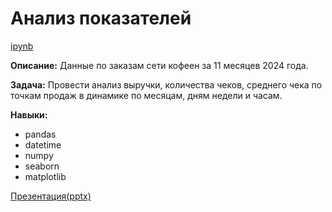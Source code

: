 # Анализ показателей

[ipynb](https://github.com/ElenaSofina/Portfolio/blob/main/проект/Анализ_показателей.ipynb)

**Описание:** Данные по заказам сети кофеен за 11 месяцев 2024 года.

**Задача:** Провести анализ выручки, количества чеков, среднего чека по точкам продаж в динамике по месяцам, дням недели и часам.

**Навыки:**
- pandas
- datetime
- numpy
- seaborn
- matplotlib

[Презентация(pptx)](https://clck.ru/3FzLhg)
